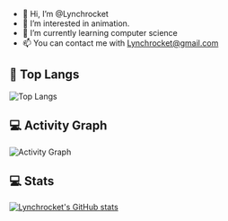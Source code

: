 - 👋 Hi, I’m @Lynchrocket
- 👀 I’m interested in animation.
- 🌱 I’m currently learning computer science
- 📫 You can contact me with Lynchrocket@gmail.com

<!---
Lynchrocket/Lynchrocket is a ✨ special ✨ repository because its `README.md` (this file) appears on your GitHub profile.
You can click the Preview link to take a look at your changes.
--->

## 🥇 Top Langs
![Top Langs](https://github-readme-stats.vercel.app/api/top-langs/?username=Lynchrocket&layout=compact&theme=buefy)  

## 💻 Activity Graph
![Activity Graph](https://activity-graph.herokuapp.com/graph?username=Lynchrocket&bg_color=1c1917&color=ffffff&line=216E39&point=32C15F&area_color=1c1917&area=true&hide_border=true&custom_title=GitHub%20Commits%20Graph)

## 💻 Stats
[![Lynchrocket's GitHub stats](https://github-readme-stats.vercel.app/api?username=Lynchrocket&show_icons=true&theme=graywhite)](https://github.com/anuraghazra/github-readme-stats)
